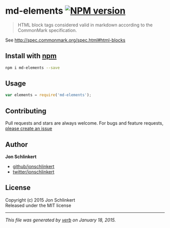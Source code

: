 # md-elements [![NPM version](https://badge.fury.io/js/md-elements.svg)](http://badge.fury.io/js/md-elements)

> HTML block tags considered valid in markdown according to the CommonMark specification.

See http://spec.commonmark.org/spec.html#html-blocks

## Install with [npm](npmjs.org)

```bash
npm i md-elements --save
```

## Usage

```js
var elements = require('md-elements');
```

## Contributing
Pull requests and stars are always welcome. For bugs and feature requests, [please create an issue](https://github.com/jonschlinkert/md-elements/issues)

## Author

**Jon Schlinkert**
 
+ [github/jonschlinkert](https://github.com/jonschlinkert)
+ [twitter/jonschlinkert](http://twitter.com/jonschlinkert) 

## License
Copyright (c) 2015 Jon Schlinkert  
Released under the MIT license

***

_This file was generated by [verb](https://github.com/assemble/verb) on January 18, 2015._
